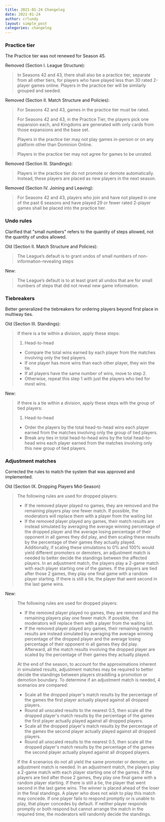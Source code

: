 ```yaml
---
title: 2021-01-24 Changelog
date: 2021-01-24
author: crlundy
layout: simple_post
categories: changelog
---
```

### Practice tier

The Practice tier was not renewed for Season 45.

Removed (Section I. League Structure):

> In Seasons 42 and 43, there shall also be a practice tier, separate from all other tiers, for players who have played less than 30 rated 2-player games online. Players in the practice tier will be similarly grouped and seeded.

Removed (Section II. Match Structure and Policies):

> For Seasons 42 and 43, games in the practice tier must be rated.
>
> For Seasons 42 and 43, in the Practice Tier, the players pick one expansion each, and Kingdoms are generated with only cards from those expansions and the base set.
>
> Players in the practice tier may not play games in-person or on any platform other than Dominion Online.
>
> Players in the practice tier may not agree for games to be unrated.

Removed (Section III. Standings):

> Players in the practice tier do not promote or demote automatically. Instead, these players are placed as new players in the next season.

Removed (Section IV. Joining and Leaving):

> For Seasons 42 and 43, players who join and have not played in one of the past 6 seasons and have played 29 or fewer rated 2-player games shall be placed into the practice tier.

### Undo rules

Clarified that "small numbers" refers to the quantity of steps allowed, not the quantity of undos allowed.

Old (Section II. Match Structure and Policies):

> The League’s default is to grant undos of small numbers of non-information-revealing steps

New:

> The League’s default is to at least grant all undos that are for small numbers of steps that did not reveal new game information.

### Tiebreakers

Better generalized the tiebreakers for ordering players beyond first place in multiway ties.

Old (Section III. Standings):

> If there is a tie within a division, apply these steps:
>
> 1. Head-to-head
>
> * Compare the total wins earned by each player from the matches involving only the tied players.
> * If one player has more wins than each other player, they win the tie.
> * If all players have the same number of wins, move to step 2.
> * Otherwise, repeat this step 1 with just the players who tied for most wins.

New:

> If there is a tie within a division, apply these steps with the group of tied players:
>
> 1. Head-to-head
>
> * Order the players by the total head-to-head wins each player earned from the matches involving only the group of tied players.
> * Break any ties in total head-to-head wins by the total head-to-head wins each player earned from the matches involving only this new group of tied players.

### Adjustment matches

Corrected the rules to match the system that was approved and implemented.

Old (Section IX. Dropping Players Mid-Season)

> The following rules are used for dropped players:
>
> * If the removed player played no games, they are removed and the remaining players play one fewer match. If possible, the moderators will replace them with a player from the waiting list
> * If the removed player played any games, their match results are instead simulated by averaging the average winning percentage of the dropped player and the average losing percentage of their opponent in all games they did play, and then scaling these results by the percentage of their games they actually played. Additionally, if scaling these simulations to 0% and 100% would yield different promoters or demoters, an adjustment match is needed to better decide the standings between the affected players. In an adjustment match, the players play a 2-game match with each player starting one of the games. If the players are tied after those 2 games, they play one final game with a random player starting. If there is still a tie, the player that went second in the last game wins.

New:

> The following rules are used for dropped players:
>
> * If the removed player played no games, they are removed and the remaining players play one fewer match. If possible, the moderators will replace them with a player from the waiting list.
> * If the removed player played any games, their remaining match results are instead simulated by averaging the average winning percentage of the dropped player and the average losing percentage of their opponent in all games they did play. Afterward, all the match results involving the dropped player are scaled by the percentage of their games they actually played.
>
> At the end of the season, to account for the approximations inherent in simulated results, adjustment matches may be required to better decide the standings between players straddling a promotion or demotion boundary. To determine if an adjustment match is needed, 4 scenarios are compared:
>
> * Scale all the dropped player's match results by the percentage of the games the first player actually played against all dropped players.
> * Round all unscaled results to the nearest 0.5, then scale all the dropped player's match results by the percentage of the games the first player actually played against all dropped players.
> * Scale all the dropped player's match results by the percentage of the games the second player actually played against all dropped players.
> * Round all unscaled results to the nearest 0.5, then scale all the dropped player's match results by the percentage of the games the second player actually played against all dropped players.
>
> If the 4 scenarios do not all yield the same promoter or demoter, an adjustment match is needed. In an adjustment match, the players play a 2-game match with each player starting one of the games. If the players are tied after those 2 games, they play one final game with a random player starting. If there is still a tie, the player that went second in the last game wins. The winner is placed ahead of the loser in the final standings. A player who does not wish to play this match may concede. If one player fails to respond promptly or is unable to play, that player concedes by default. If neither player responds promptly or both respond but cannot arrange the match in the required time, the moderators will randomly decide the standings.
